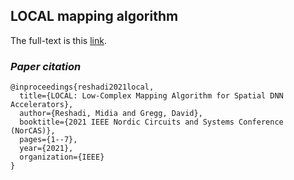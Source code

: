 ## LOCAL mapping algorithm
The full-text is this [link](https://ieeexplore.ieee.org/document/9599862).
### *Paper citation*
```
@inproceedings{reshadi2021local,
  title={LOCAL: Low-Complex Mapping Algorithm for Spatial DNN Accelerators},
  author={Reshadi, Midia and Gregg, David},
  booktitle={2021 IEEE Nordic Circuits and Systems Conference (NorCAS)},
  pages={1--7},
  year={2021},
  organization={IEEE}
}
```
